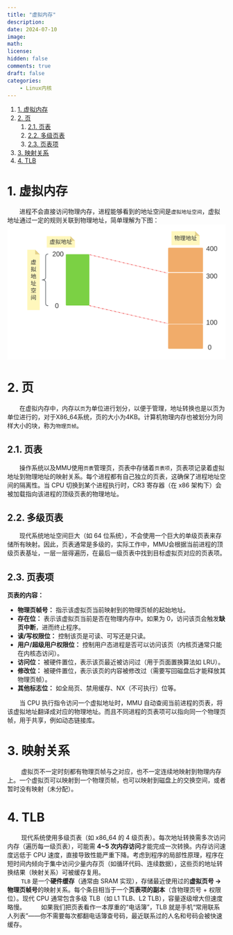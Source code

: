 ```yaml
---
title: "虚拟内存"
description: 
date: 2024-07-10
image: 
math: 
license: 
hidden: false
comments: true
draft: false
categories:
    - Linux内核
---
```





1. [1. 虚拟内存](#1-虚拟内存)
2. [2. 页](#2-页)
    1. [2.1. 页表](#21-页表)
    2. [2.2. 多级页表](#22-多级页表)
    3. [2.3. 页表项](#23-页表项)
3. [3. 映射关系](#3-映射关系)
4. [4. TLB](#4-tlb)


# 1. 虚拟内存
&emsp;&emsp;进程不会直接访问物理内存，进程能够看到的地址空间是`虚拟地址空间`，虚拟地址通过一定的规则关联到物理地址，简单理解为下图：   
![](虚拟内存.svg)   


# 2. 页
&emsp;&emsp;在虚拟内存中，内存以`页`为单位进行划分，以便于管理，地址转换也是以页为单位进行的，对于X86_64系统，页的大小为4KB。计算机物理内存也被划分为同样大小的块，称为`物理页帧`。   

## 2.1. 页表
&emsp;&emsp;操作系统以及MMU使用`页表`管理页，页表中存储着`页表项`，页表项记录着虚拟地址到物理地址的映射关系。每个进程都有自己独立的页表，这确保了进程地址空间的隔离性。当 CPU 切换到某个进程执行时，CR3 寄存器（在 x86 架构下）会被加载指向该进程的顶级页表的物理地址。    
## 2.2. 多级页表   
&emsp;&emsp;现代系统地址空间巨大（如 64 位系统），不会使用一个巨大的单级页表来存储所有映射。因此，页表通常是多级的，实际工作中，MMU会根据当前进程的顶级页表基址，一层一层得遍历，在最后一级页表中找到目标虚拟页对应的页表项。    

## 2.3. 页表项
**页表的内容：**     
- **物理页帧号：** 指示该虚拟页当前映射到的物理页帧的起始地址。    
- **存在位：** 表示该虚拟页当前是否在物理内存中。如果为 0，访问该页会触发**缺页中断**，进而终止程序。     
- **读/写权限位：** 控制该页是可读、可写还是只读。   
- **用户/超级用户权限位：** 控制用户态进程是否可以访问该页（内核页通常只能在内核态访问）。   
- **访问位：** 被硬件置位，表示该页最近被访问过（用于页面置换算法如 LRU）。   
- **修改位：** 被硬件置位，表示该页的内容被修改过（需要写回磁盘后才能释放其物理页帧）。   
- **其他标志位：** 如全局页、禁用缓存、NX（不可执行）位等。   

&emsp;&emsp;当 CPU 执行指令访问一个虚拟地址时，MMU 自动查阅当前进程的页表，将该虚拟地址翻译成对应的物理地址。而且不同进程的页表项可以指向同一个物理页帧，用于共享，例如动态链接库。  

# 3. 映射关系
&emsp;&emsp; 虚拟页不一定时刻都有物理页帧与之对应，也不一定连续地映射到物理内存上。一个虚拟页可以映射到一个物理页帧，也可以映射到磁盘上的交换空间，或者暂时没有映射（未分配）。  

# 4. TLB
&emsp;&emsp; 现代系统使用多级页表（如 x86_64 的 4 级页表）。每次地址转换需多次访问内存（遍历每一级页表），可能需 **4~5 次内存访问**才能完成一次转换。内存访问速度远低于 CPU 速度，直接导致性能严重下降。考虑到程序的局部性原理，程序在短时间内倾向于集中访问少量内存页（如循环代码、连续数据），这些页的地址转换结果（映射关系）可被缓存复用。   
&emsp;&emsp; `TLB` 是一个**硬件缓存**（通常由 SRAM 实现），存储最近使用过的**虚拟页号 → 物理页帧号**的映射关系。每个条目相当于一个**页表项的副本**（含物理页号 + 权限位）。现代 CPU 通常包含多级 TLB（如 L1 TLB、L2 TLB），容量逐级增大但速度略慢。
&emsp;&emsp; 如果我们把页表看作一本厚重的“电话簿”，TLB 就是手机“常用联系人列表”——你不需要每次都翻电话簿查号码，最近联系过的人名和号码会被快速缓存。








